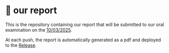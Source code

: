 # 🐒 our report

This is the repository containing our report that will be submitted to our oral examination on the [10/03/2025](https://tls-sec.github.io/2024-2025/2025/01/13/projetslongs.html).

At each push, the report is automatically generated as a pdf and deployed to the [Release](https://github.com/myrProject/report/releases).
